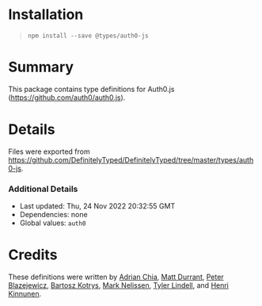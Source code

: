 # Installation
> `npm install --save @types/auth0-js`

# Summary
This package contains type definitions for Auth0.js (https://github.com/auth0/auth0.js).

# Details
Files were exported from https://github.com/DefinitelyTyped/DefinitelyTyped/tree/master/types/auth0-js.

### Additional Details
 * Last updated: Thu, 24 Nov 2022 20:32:55 GMT
 * Dependencies: none
 * Global values: `auth0`

# Credits
These definitions were written by [Adrian Chia](https://github.com/adrianchia), [Matt Durrant](https://github.com/mdurrant), [Peter Blazejewicz](https://github.com/peterblazejewicz), [Bartosz Kotrys](https://github.com/bkotrys), [Mark Nelissen](https://github.com/marknelissen), [Tyler Lindell](https://github.com/tylerlindell), and [Henri Kinnunen](https://github.com/hequ).
